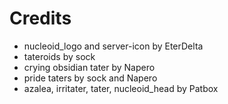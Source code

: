 # Credits

* nucleoid_logo and server-icon by EterDelta
* tateroids by sock
* crying obsidian tater by Napero
* pride taters by sock and Napero
* azalea, irritater, tater, nucleoid_head by Patbox
